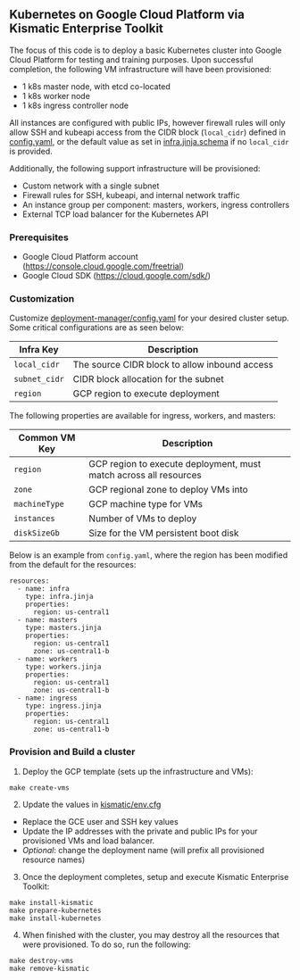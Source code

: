 ## Kubernetes on Google Cloud Platform via Kismatic Enterprise Toolkit
The focus of this code is to deploy a basic Kubernetes cluster into Google Cloud Platform for testing and training purposes.
Upon successful completion, the following VM infrastructure will have been provisioned:
  * 1 k8s master node, with etcd co-located
  * 1 k8s worker node
  * 1 k8s ingress controller node

All instances are configured with public IPs, however firewall rules will only allow SSH and kubeapi access from the CIDR block (`local_cidr`) defined in [config.yaml](deployment-manager/config.yaml), or the default value as set in [infra.jinja.schema](deployment-manager/infra.jinja.schema) if no `local_cidr` is provided.

Additionally, the following support infrastructure will be provisioned:
  * Custom network with a single subnet
  * Firewall rules for SSH, kubeapi, and internal network traffic
  * An instance group per component: masters, workers, ingress controllers
  * External TCP load balancer for the Kubernetes API

### Prerequisites
* Google Cloud Platform account (https://console.cloud.google.com/freetrial)
* Google Cloud SDK (https://cloud.google.com/sdk/)

### Customization
Customize [deployment-manager/config.yaml](deployment-manager/config.yaml) for your desired cluster setup. Some critical configurations are as seen below:

| Infra Key     | Description       |
| ------------- | ----------------- |
| `local_cidr`  | The source CIDR block to allow inbound access |
| `subnet_cidr` | CIDR block allocation for the subnet |
| `region`      | GCP region to execute deployment |

The following properties are available for ingress, workers, and masters:

| Common VM Key | Description       |
| ------------- | ----------------- |
| `region`      | GCP region to execute deployment, must match across all resources |
| `zone`        | GCP regional zone to deploy VMs into |
| `machineType` | GCP machine type for VMs |
| `instances`   | Number of VMs to deploy |
| `diskSizeGb`  | Size for the VM persistent boot disk |

Below is an example from `config.yaml`, where the region has been modified from the default for the resources:
```
resources:
  - name: infra
    type: infra.jinja
    properties:
      region: us-central1
  - name: masters
    type: masters.jinja
    properties:
      region: us-central1
      zone: us-central1-b
  - name: workers
    type: workers.jinja
    properties:
      region: us-central1
      zone: us-central1-b
  - name: ingress
    type: ingress.jinja
    properties:
      region: us-central1
      zone: us-central1-b
```

### Provision and Build a cluster
1. Deploy the GCP template (sets up the infrastructure and VMs):
  ```
  make create-vms
  ```

2. Update the values in [kismatic/env.cfg](kismatic/env.cfg)
  * Replace the GCE user and SSH key values
  * Update the IP addresses with the private and public IPs for your provisioned VMs and load balancer.
  * _Optional_: change the deployment name (will prefix all provisioned resource names)

3. Once the deployment completes, setup and execute Kismatic Enterprise Toolkit:
  ```
  make install-kismatic
  make prepare-kubernetes
  make install-kubernetes
  ```

4. When finished with the cluster, you may destroy all the resources that were provisioned. To do so, run the following:
  ```
  make destroy-vms
  make remove-kismatic
  ```
